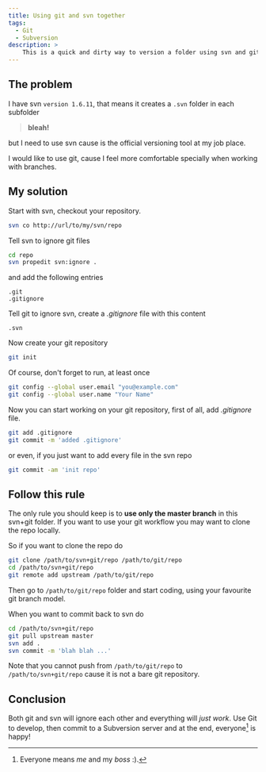 ```yaml
---
title: Using git and svn together
tags:
  - Git
  - Subversion
description: >
    This is a quick and dirty way to version a folder using svn and git at the same time.
---
```


## The problem

I have svn `version 1.6.11`, that means it creates a `.svn` folder in each subfolder

> **bleah!**

but I need to use svn cause is the official versioning tool at my job place.

I would like to use git, cause I feel more comfortable specially when working with branches.

## My solution

Start with svn, checkout your repository.

```bash
svn co http://url/to/my/svn/repo
```

Tell svn to ignore git files

```bash
cd repo
svn propedit svn:ignore .
```

and add the following entries

```
.git
.gitignore
```

Tell git to ignore svn, create a *.gitignore* file with this content

```
.svn
```

Now create your git repository

```bash
git init
```

Of course, don't forget to run, at least once

```bash
git config --global user.email "you@example.com"
git config --global user.name "Your Name"
```

Now you can start working on your git repository, first of all, add *.gitignore* file.

```bash
git add .gitignore
git commit -m 'added .gitignore'
```

or even, if you just want to add every file in the svn repo

```bash
git commit -am 'init repo'
```

## Follow this rule

The only rule you should keep is to **use only the master branch** in this svn+git folder. If you want to use your git workflow you may want to clone the repo locally.

So if you want to clone the repo do

```bash
git clone /path/to/svn+git/repo /path/to/git/repo
cd /path/to/svn+git/repo
git remote add upstream /path/to/git/repo
```

Then go to `/path/to/git/repo` folder and start coding, using your favourite git branch model.

When you want to commit back to svn do

```bash
cd /path/to/svn+git/repo
git pull upstream master
svn add .
svn commit -m 'blah blah ...'
```

Note that you cannot push from `/path/to/git/repo` to `/path/to/svn+git/repo` cause it is not a bare git repository.

## Conclusion

Both git and svn will ignore each other and everything will *just work*.
Use Git to develop, then commit to a Subversion server and at the end, everyone[^everyone] is happy!

[^everyone]: Everyone means *me* and my *boss* :).

